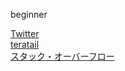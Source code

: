 beginner

[Twitter](https://twitter.com/tdnyuhara)<br>
[teratail](https://teratail.com/users/Yuhara327#reply)<br>
[スタック・オーバーフロー](https://ja.stackoverflow.com/users/47109/yuhara327)
